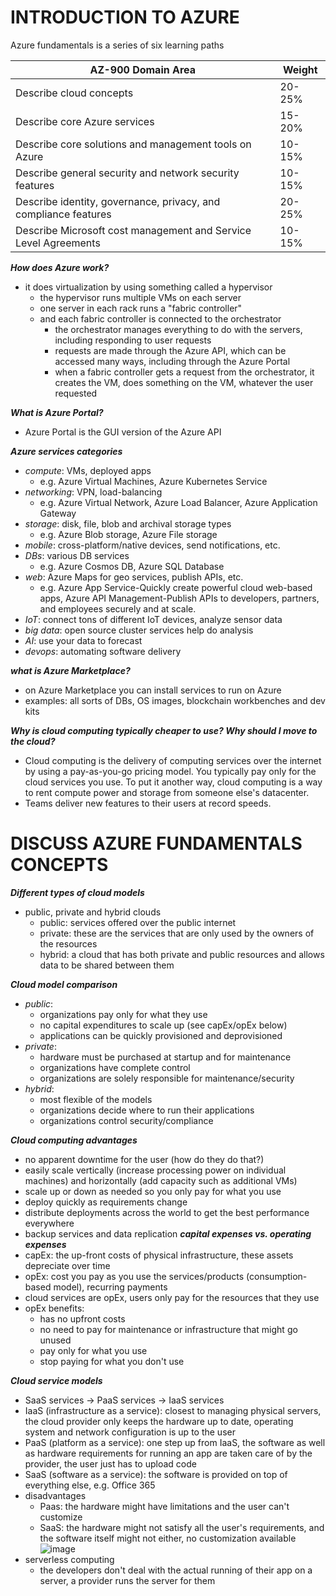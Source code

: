 # **INTRODUCTION TO AZURE**
Azure fundamentals is a series of six learning paths

| AZ-900 Domain Area | Weight |
| ------------- | ------------- |
| Describe cloud concepts | 20-25% |
| Describe core Azure services | 15-20% |
| Describe core solutions and management tools on Azure | 10-15% |
| Describe general security and network security features | 10-15% |
| Describe identity, governance, privacy, and compliance features | 20-25% |
| Describe Microsoft cost management and Service Level Agreements | 10-15% |


**_How does Azure work?_**
   - it does virtualization by using something called a hypervisor
     - the hypervisor runs multiple VMs on each server
     - one server in each rack runs a "fabric controller"
     - and each fabric controller is connected to the orchestrator
       - the orchestrator manages everything to do with the servers, including responding to user requests
       - requests are made through the Azure API, which can be accessed many ways, including through the Azure Portal
       - when a fabric controller gets a request from the orchestrator, it creates the VM, does something on the VM, whatever the user requested

**_What is Azure Portal?_**
   - Azure Portal is the GUI version of the Azure API

**_Azure services categories_**
   - _compute_: VMs, deployed apps
     - e.g. Azure Virtual Machines, Azure Kubernetes Service
   - _networking_: VPN, load-balancing
     - e.g. Azure Virtual Network, Azure Load Balancer, Azure Application Gateway
   - _storage_: disk, file, blob and archival storage types
     - e.g. Azure Blob storage, Azure File storage
   - _mobile_: cross-platform/native devices, send notifications, etc.
   - _DBs_: various DB services
     - e.g. Azure Cosmos DB, Azure SQL Database
   - _web_: Azure Maps for geo services, publish APIs, etc.
     - e.g. Azure App Service-Quickly create powerful cloud web-based apps, Azure API Management-Publish APIs to developers, partners, and employees securely and at scale.
   - _IoT_: connect tons of different IoT devices, analyze sensor data
   - _big data_: open source cluster services help do analysis
   - _AI_: use your data to forecast
   - _devops_: automating software delivery

**_what is Azure Marketplace?_**
   - on Azure Marketplace you can install services to run on Azure
   - examples: all sorts of DBs, OS images, blockchain workbenches and dev kits

**_Why is cloud computing typically cheaper to use? Why should I move to the cloud?_**
   - Cloud computing is the delivery of computing services over the internet by using a pay-as-you-go pricing model. You typically pay only for the cloud services you use. To put it another way, cloud computing is a way to rent compute power and storage from someone else's datacenter.
   - Teams deliver new features to their users at record speeds.

# **DISCUSS AZURE FUNDAMENTALS CONCEPTS**

**_Different types of cloud models_**
   - public, private and hybrid clouds
     - public: services offered over the public internet
     - private: these are the services that are only used by the owners of the resources
     - hybrid: a cloud that has both private and public resources and allows data to be shared between them

**_Cloud model comparison_**
   - _public_:
     - organizations pay only for what they use
     - no capital expenditures to scale up (see capEx/opEx below)
     - applications can be quickly provisioned and deprovisioned
   - _private_:
     - hardware must be purchased at startup and for maintenance
     - organizations have complete control
     - organizations are solely responsible for maintenance/security
   - _hybrid_:
     - most flexible of the models
     - organizations decide where to run their applications
     - organizations control security/compliance

**_Cloud computing advantages_**
   - no apparent downtime for the user (how do they do that?)
   - easily scale vertically (increase processing power on individual machines) and horizontally (add capacity such as additional VMs)
   - scale up or down as needed so you only pay for what you use
   - deploy quickly as requirements change
   - distribute deployments across the world to get the best performance everywhere
   - backup services and data replication
**_capital expenses vs. operating expenses_**
   - capEx: the up-front costs of physical infrastructure, these assets depreciate over time
   - opEx: cost you pay as you use the services/products (consumption-based model), recurring payments
   - cloud services are opEx, users only pay for the resources that they use
   - opEx benefits:
     - has no upfront costs
     - no need to pay for maintenance or infrastructure that might go unused
     - pay only for what you use
     - stop paying for what you don't use

**_Cloud service models_**
   - SaaS services -> PaaS services -> IaaS services
   - IaaS (infrastructure as a service): closest to managing physical servers, the cloud provider only keeps the hardware up to date, operating system and network configuration is up to the user
   - PaaS (platform as a service): one step up from IaaS, the software as well as hardware requirements for running an app are taken care of by the provider, the user just has to upload code
   - SaaS (software as a service): the software is provided on top of everything else, e.g. Office 365
   - disadvantages
     - Paas: the hardware might have limitations and the user can't customize
     - SaaS: the hardware might not satisfy all the user's requirements, and the software itself might not either, no customization available
   ![image](https://user-images.githubusercontent.com/84464752/195974101-1d6df8d0-7885-41cf-bb20-44f747eb3f23.png)
   - serverless computing
     - the developers don't deal with the actual running of their app on a server, a provider runs the server for them
